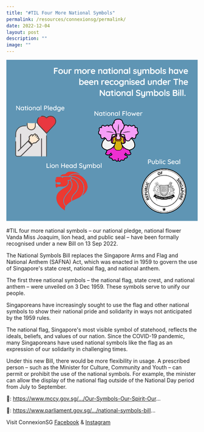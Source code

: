 ```yaml
---
title: "#TIL Four More National Symbols"
permalink: /resources/connexionsg/permalink/
date: 2022-12-04
layout: post
description: ""
image: ""
---
```

![](/images/connexionsg/national%20symbols.png)

#TIL four more national symbols – our national pledge, national flower Vanda Miss Joaquim, lion head, and public seal – have been formally recognised under a new Bill on 13 Sep 2022.

The National Symbols Bill replaces the Singapore Arms and Flag and National Anthem (SAFNA) Act, which was enacted in 1959 to govern the use of Singapore's state crest, national flag, and national anthem.

The first three national symbols – the national flag, state crest, and national anthem – were unveiled on 3 Dec 1959. These symbols serve to unify our people.

Singaporeans have increasingly sought to use the flag and other national symbols to show their national pride and solidarity in ways not anticipated by the 1959 rules.

The national flag, Singapore's most visible symbol of statehood, reflects the ideals, beliefs, and values of our nation. Since the COVID-19 pandemic, many Singaporeans have used national symbols like the flag as an expression of our solidarity in challenging times.  

Under this new Bill, there would be more flexibility in usage. A prescribed person – such as the Minister for Culture, Community and Youth – can permit or prohibit the use of the national symbols. For example, the minister can allow the display of the national flag outside of the National Day period from July to September.

🔗: https://www.mccy.gov.sg/.../Our-Symbols-Our-Spirit-Our...

🔗: https://www.parliament.gov.sg/.../national-symbols-bill...

Visit ConnexionSG [Facebook](https://www.facebook.com/ConnexionSG) & [Instagram](https://www.instagram.com/connexionsg/)